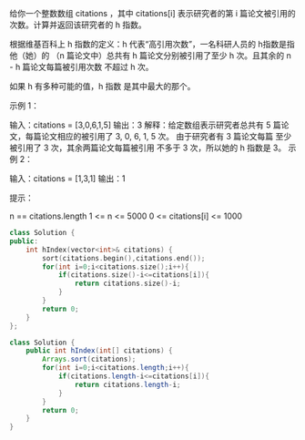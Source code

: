 给你一个整数数组 citations ，其中 citations[i] 表示研究者的第 i 篇论文被引用的次数。计算并返回该研究者的 h 指数。

根据维基百科上 h 指数的定义：h 代表“高引用次数”，一名科研人员的 h指数是指他（她）的 （n 篇论文中）总共有 h 篇论文分别被引用了至少 h 次。且其余的 n - h 篇论文每篇被引用次数 不超过 h 次。

如果 h 有多种可能的值，h 指数 是其中最大的那个。

 

示例 1：

输入：citations = [3,0,6,1,5]
输出：3 
解释：给定数组表示研究者总共有 5 篇论文，每篇论文相应的被引用了 3, 0, 6, 1, 5 次。
     由于研究者有 3 篇论文每篇 至少 被引用了 3 次，其余两篇论文每篇被引用 不多于 3 次，所以她的 h 指数是 3。
示例 2：

输入：citations = [1,3,1]
输出：1


提示：

n == citations.length
1 <= n <= 5000
0 <= citations[i] <= 1000

```c++
class Solution {
public:
    int hIndex(vector<int>& citations) {
        sort(citations.begin(),citations.end());
        for(int i=0;i<citations.size();i++){
            if(citations.size()-i<=citations[i]){
                return citations.size()-i;
            }
        }
        return 0;
    }
};
```

```java
class Solution {
    public int hIndex(int[] citations) {
        Arrays.sort(citations);
        for(int i=0;i<citations.length;i++){
            if(citations.length-i<=citations[i]){
                return citations.length-i;
            }
        }
        return 0;
    }
}
```


